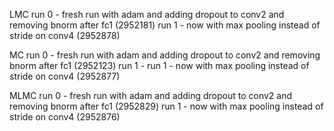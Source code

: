 LMC
run 0 - fresh run with adam and adding dropout to conv2 and removing bnorm after fc1 (2952181)
run 1 - now with max pooling instead of stride on conv4 (2952878)

MC
run 0 - fresh run with adam and adding dropout to conv2 and removing bnorm after fc1 (2952123)
run 1 - run 1 - now with max pooling instead of stride on conv4 (2952877)

MLMC
run 0 - fresh run with adam and adding dropout to conv2 and removing bnorm after fc1 (2952829)
run 1 - now with max pooling instead of stride on conv4 (2952876)
